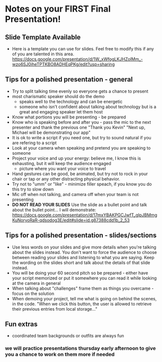 # Notes on your FIRST Final Presentation!

## Slide Template Available
 - Here is a template you can use for slides. Feel free to modify this if any of you are talented in this area. https://docs.google.com/presentation/d/1W_xWfogLKJHZolMm_-wzo6SJ0iheTPTKBO8ADHEqPKg/edit?usp=sharing

 ## Tips for a polished presentation - general
 - Try to split talking time evenly so everyone gets a chance to present
  - most charismatic speaker should do the demo 
    - speaks well to the technology and can be energetic 
    - someone who isn't confident about talking about technology but is a great and engaging speaker let them host 
- Know what portions you will be presenting - be prepared
- Know who is speaking before and after you - pass the mic to the next presenter and thank the previous one "Thank you Kevin" "Next up, Michael will be demonstrating our app"
- It is ok to write a script if you need one, but try to sound natural if you are refering to a script
- Look at your camera when speaking and pretend you are speaking to someone
- Project your voice and up your energy: believe me, I know this is exhausting, but it will keep the audience engaged
  - picture where you want your voice to travel 
- Hand gestures can be good, be animated, but try not to rock in your chair or tap or any other distracting physical behavior. 
- Try not to "umm" or "like" - minimize filler speach, if you know you do this try to slow down
- Mic off when not talking, and camera off when your team is not presenting
- **DO NOT READ YOUR SLIDES** Use the slide as a bullet point and talk about the bullet point... I will demonstrate: https://docs.google.com/presentation/d/17mxYBAKPGCJwfT_glpJBMmgKuNoryoRaR-qdsodog3E/edit#slide=id.g87388cdd1b_2_53

## Tips for a polished presentation - slides/sections
- Use less words on your slides and give more details when you're talking about the slides instead. You don't want to force the audience to choose between reading your slides and listening to what you are saying. Keep the wording on the slides short and talk about the details of that slide instead.
- You will be doing your 60 second pitch so be prepared - either have your script memorized or put it somewhere you can read it while looking at the camera in general
- When talking about "challenges" frame them as things you overcame - focus on the solution
- When demoing your project, tell me what is going on behind the scenes, in the code. "When we click this button, the user is allowed to retrieve their previous entries from local storage..."

## Fun extras
- coordinated team backgrounds or outfits are always fun

### we will practice presentations thursday early afternoon to give you a chance to work on them more if needed
